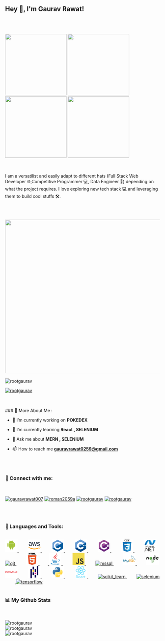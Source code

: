 ## Hey 👋, I'm Gaurav Rawat!
<br/>
<br/>
<br/>
<div align="left">
  <img src="https://media.giphy.com/media/v1.Y2lkPTc5MGI3NjExOW95OXN1Y2hneThlYmZvcWthcmw0cmEyMmZnOTN4am9lODltZ3Q2ZyZlcD12MV9naWZzX3NlYXJjaCZjdD1n/MFPXPM1nFImgYf6s25/giphy.gif" width="200" height="200"/>
  <img src="https://media.giphy.com/media/v1.Y2lkPTc5MGI3NjExdWxlc3V0b2UzeWdrcXJlb3Nmcjd6cDlwa2FsaWJieHA5djZnOTM5ZCZlcD12MV9naWZzX3NlYXJjaCZjdD1n/XaGBXxuqn5Uk5UhqG3/giphy.gif" width="200" height="200"/>
  <img src="https://cdn.dribbble.com/users/202779/screenshots/2334569/d.gif" width="200" height="200"/>
  <img src="https://i.pinimg.com/originals/bb/40/dc/bb40dca49069c7922513d4c6239338d5.gif" width="200" height="200"/>
</div>

<br/>
<br/>


I am a versatilist and easily adapt to different hats (Full Stack Web Developer 🌐,Competitive Programmer 💻, Data Engineer 🤖) depending on what the project requires. I love exploring new tech stack 💻 and leveraging them to build cool stuffs 🛠️. 


<br/><br/>

<div align="left">
  <img src="https://camo.githubusercontent.com/8a9c7f854df987a0b488caf7b4ca6fb56e368e1a0b85602574da94c19d1c2d2e/68747470733a2f2f70687973696373677572756b756c2e66696c65732e776f726470726573732e636f6d2f323031392f30322f6368617261637465722d312e676966" width="800" height="500"/>
</div>

<p align="left"> <img src="https://komarev.com/ghpvc/?username=rootgaurav&label=Profile%20views&color=0e75b6&style=flat" alt="rootgaurav" /> </p>

<p align="left"> <a href="https://github.com/ryo-ma/github-profile-trophy"><img src="https://github-profile-trophy.vercel.app/?username=rootgaurav" alt="rootgaurav" /></a> </p>


<br/>
<br/>
### 🧐 More About Me :

<br/>

- 🔭 I’m currently working on **POKEDEX**

- 🌱 I’m currently learning **React , SELENIUM**

- 💬 Ask me about **MERN , SELENIUM**

- 📫 How to reach me **gauravrawat0259@gmail.com**

<br/><br/>

### 🤝 Connect with me:

<br/>
<p align="left">
<a href="https://linkedin.com/in/gauravrawat007" target="blank"><img align="center" src="https://raw.githubusercontent.com/rahuldkjain/github-profile-readme-generator/master/src/images/icons/Social/linked-in-alt.svg" alt="gauravrawat007" height="30" width="40" /></a>
<a href="https://kaggle.com/roman2059a" target="blank"><img align="center" src="https://raw.githubusercontent.com/rahuldkjain/github-profile-readme-generator/master/src/images/icons/Social/kaggle.svg" alt="roman2059a" height="30" width="40" /></a>
<a href="https://www.codechef.com/users/rootgaurav" target="blank"><img align="center" src="https://cdn.jsdelivr.net/npm/simple-icons@3.1.0/icons/codechef.svg" alt="rootgaurav" height="30" width="40" /></a>
<a href="https://www.leetcode.com/rootgaurav" target="blank"><img align="center" src="https://raw.githubusercontent.com/rahuldkjain/github-profile-readme-generator/master/src/images/icons/Social/leet-code.svg" alt="rootgaurav" height="30" width="40" /></a>
</p>
<br/><br/>

### 🔨 Languages and Tools:
<br/>
 <a href="https://developer.android.com" target="_blank" rel="noreferrer"> <img src="https://raw.githubusercontent.com/devicons/devicon/master/icons/android/android-original-wordmark.svg" alt="android" width="40" height="40"/> </a> &nbsp; &nbsp; &nbsp; &nbsp;  <a href="https://aws.amazon.com" target="_blank" rel="noreferrer"> <img src="https://raw.githubusercontent.com/devicons/devicon/master/icons/amazonwebservices/amazonwebservices-original-wordmark.svg" alt="aws" width="40" height="40"/> </a>  &nbsp; &nbsp; &nbsp; &nbsp; <a href="https://www.cprogramming.com/" target="_blank" rel="noreferrer"> <img src="https://raw.githubusercontent.com/devicons/devicon/master/icons/c/c-original.svg" alt="c" width="40" height="40"/> </a> &nbsp; &nbsp; &nbsp; &nbsp; <a href="https://www.w3schools.com/cpp/" target="_blank" rel="noreferrer"> <img src="https://raw.githubusercontent.com/devicons/devicon/master/icons/cplusplus/cplusplus-original.svg" alt="cplusplus" width="40" height="40"/> </a> &nbsp; &nbsp; &nbsp; &nbsp; <a href="https://www.w3schools.com/cs/" target="_blank" rel="noreferrer"> <img src="https://raw.githubusercontent.com/devicons/devicon/master/icons/csharp/csharp-original.svg" alt="csharp" width="40" height="40"/> </a> &nbsp; &nbsp; &nbsp; &nbsp; <a href="https://www.w3schools.com/css/" target="_blank" rel="noreferrer"> <img src="https://raw.githubusercontent.com/devicons/devicon/master/icons/css3/css3-original-wordmark.svg" alt="css3" width="40" height="40"/> </a> &nbsp; &nbsp; &nbsp; &nbsp; <a href="https://dotnet.microsoft.com/" target="_blank" rel="noreferrer"> <img src="https://raw.githubusercontent.com/devicons/devicon/master/icons/dot-net/dot-net-original-wordmark.svg" alt="dotnet" width="40" height="40"/> </a> 
 <br/>
 <a href="https://git-scm.com/" target="_blank" rel="noreferrer"> <img src="https://www.vectorlogo.zone/logos/git-scm/git-scm-icon.svg" alt="git" width="40" height="40"/> </a> &nbsp; &nbsp; &nbsp; &nbsp; <a href="https://www.w3.org/html/" target="_blank" rel="noreferrer"> <img src="https://raw.githubusercontent.com/devicons/devicon/master/icons/html5/html5-original-wordmark.svg" alt="html5" width="40" height="40"/> </a> &nbsp; &nbsp; &nbsp; &nbsp;<a href="https://www.java.com" target="_blank" rel="noreferrer"> <img src="https://raw.githubusercontent.com/devicons/devicon/master/icons/java/java-original.svg" alt="java" width="40" height="40"/> </a>&nbsp; &nbsp; &nbsp; &nbsp; <a href="https://developer.mozilla.org/en-US/docs/Web/JavaScript" target="_blank" rel="noreferrer"> <img src="https://raw.githubusercontent.com/devicons/devicon/master/icons/javascript/javascript-original.svg" alt="javascript" width="40" height="40"/> </a> &nbsp; &nbsp; &nbsp; &nbsp; <a href="https://www.microsoft.com/en-us/sql-server" target="_blank" rel="noreferrer"> <img src="https://www.svgrepo.com/show/303229/microsoft-sql-server-logo.svg" alt="mssql" width="40" height="40"/> </a> &nbsp; &nbsp; &nbsp; &nbsp; <a href="https://www.mysql.com/" target="_blank" rel="noreferrer"> <img src="https://raw.githubusercontent.com/devicons/devicon/master/icons/mysql/mysql-original-wordmark.svg" alt="mysql" width="40" height="40"/> </a>&nbsp; &nbsp; &nbsp; &nbsp; <a href="https://nodejs.org" target="_blank" rel="noreferrer"> <img src="https://raw.githubusercontent.com/devicons/devicon/master/icons/nodejs/nodejs-original-wordmark.svg" alt="nodejs" width="40" height="40"/> </a> 
 <br/>
 <a href="https://www.oracle.com/" target="_blank" rel="noreferrer"> <img src="https://raw.githubusercontent.com/devicons/devicon/master/icons/oracle/oracle-original.svg" alt="oracle" width="40" height="40"/> </a> &nbsp; &nbsp; &nbsp; &nbsp; <a href="https://pandas.pydata.org/" target="_blank" rel="noreferrer"> <img src="https://raw.githubusercontent.com/devicons/devicon/2ae2a900d2f041da66e950e4d48052658d850630/icons/pandas/pandas-original.svg" alt="pandas" width="40" height="40"/> </a> &nbsp; &nbsp; &nbsp; &nbsp; <a href="https://www.python.org" target="_blank" rel="noreferrer"> <img src="https://raw.githubusercontent.com/devicons/devicon/master/icons/python/python-original.svg" alt="python" width="40" height="40"/> </a> &nbsp; &nbsp; &nbsp; &nbsp; <a href="https://reactjs.org/" target="_blank" rel="noreferrer"> <img src="https://raw.githubusercontent.com/devicons/devicon/master/icons/react/react-original-wordmark.svg" alt="react" width="40" height="40"/> </a> &nbsp; &nbsp; &nbsp; &nbsp; <a href="https://scikit-learn.org/" target="_blank" rel="noreferrer"> <img src="https://upload.wikimedia.org/wikipedia/commons/0/05/Scikit_learn_logo_small.svg" alt="scikit_learn" width="40" height="40"/> </a> &nbsp; &nbsp; &nbsp; &nbsp; <a href="https://www.selenium.dev" target="_blank" rel="noreferrer"> <img src="https://raw.githubusercontent.com/detain/svg-logos/780f25886640cef088af994181646db2f6b1a3f8/svg/selenium-logo.svg" alt="selenium" width="40" height="40"/> </a>   &nbsp; &nbsp; &nbsp; &nbsp;&nbsp;<a href="https://www.tensorflow.org" target="_blank" rel="noreferrer"> <img src="https://www.vectorlogo.zone/logos/tensorflow/tensorflow-icon.svg" alt="tensorflow" width="40" height="40"/> </a> 

  <br/>
  <br/>

### 📊 My Github Stats


  <br/>

  <br/>

<img align="left" src="https://github-readme-stats.vercel.app/api/top-langs?username=rootgaurav&show_icons=true&locale=en&layout=compact" alt="rootgaurav"  width="450"/>

<img align="left" src="https://github-readme-stats.vercel.app/api?username=rootgaurav&show_icons=true&locale=en" alt="rootgaurav"  width="450"/>
 
<img align="left" src="https://github-readme-streak-stats.herokuapp.com/?user=rootgaurav&" alt="rootgaurav" width="450"/>
